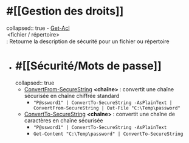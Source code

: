 # #[[Gestion des droits]]
collapsed:: true
	- [Get-Acl](https://learn.microsoft.com/en-us/powershell/module/microsoft.powershell.security/get-acl?view=powershell-7.3) **<option> <fichier / répertoire>** : Retourne la description de sécurité pour un fichier ou répertoire
- # #[[Sécurité/Mots de passe]]
  collapsed:: true
	- [ConvertFrom-SecureString](https://learn.microsoft.com/en-us/powershell/module/microsoft.powershell.security/convertfrom-securestring?view=powershell-7.3) **<chaîne> <options>** : convertit une chaîne sécurisée en chaîne chiffrée standard
		- `"P@ssword1" | ConvertTo-SecureString -AsPlainText | ConvertFrom-SecureString | Out-File "C:\Temp\password"`
	- [ConvertTo-SecureString](https://learn.microsoft.com/en-us/powershell/module/microsoft.powershell.security/convertto-securestring?view=powershell-7.3) **<chaîne> <options>** : convertit une chaîne de caractères en chaîne sécurisée
		- `"P@ssword1" | ConvertTo-SecureString -AsPlainText`
		- `Get-Content "C:\Temp\password" | ConvertTo-SecureString`